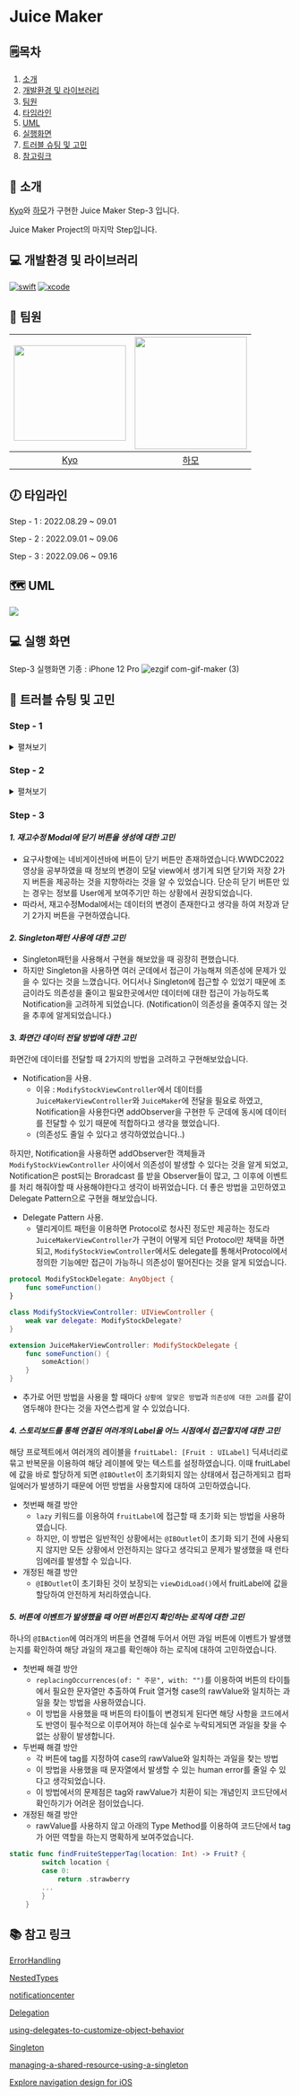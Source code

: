 # Juice Maker 

## 🗒︎목차
1. [소개](#-소개)
2. [개발환경 및 라이브러리](#-개발환경-및-라이브러리)
3. [팀원](#-팀원)
4. [타임라인](#-타임라인)
5. [UML](#-uml)
6. [실행화면](#-실행-화면)
7. [트러블 슈팅 및 고민](#-트러블-슈팅-및-고민)
8. [참고링크](#-참고-링크)


## 👋 소개
[Kyo](https://github.com/KyoPak)와 [하모](https://github.com/lxodud)가 구현한 Juice Maker Step-3 입니다.

Juice Maker Project의 마지막 Step입니다. 


## 💻 개발환경 및 라이브러리
[![swift](https://img.shields.io/badge/swift-5.6-orange)]()
[![xcode](https://img.shields.io/badge/Xcode-13.4.1-blue)]()


## 🧑 팀원
<img src = "https://user-images.githubusercontent.com/59204352/187332158-a15815eb-3847-40e5-a6f0-93a373f21180.JPG" width=200 height=170>|<img src="https://i.imgur.com/ydRkDFq.jpg" width=200>|
|:--:|:--:|
|[Kyo](https://github.com/KyoPak)|[하모](https://github.com/lxodud)|
  

## 🕖 타임라인

Step - 1 : 2022.08.29 ~ 09.01

Step - 2 : 2022.09.01 ~ 09.06

Step - 3 : 2022.09.06 ~ 09.16

## 🗺 UML

![](https://i.imgur.com/oP3Cyo1.jpg)


## 💻 실행 화면

Step-3
실행화면 기종 : iPhone 12 Pro 
![ezgif com-gif-maker (3)](https://user-images.githubusercontent.com/59204352/190560909-07e25f7b-658e-4f40-afc1-2bdf2379e3fa.gif)




## 🎯 트러블 슈팅 및 고민
### Step - 1 
<details>
<summary> 
펼쳐보기
</summary>
    
#### ***1. guard - let 바인딩 기능 분리화에 따른 에러 케이스 추가 생성에 대한 고민***

```swift
guard var fruitAmount = fruitStock[fruit] else { return }
```
과일의 재고를 더하는 메서드, 차감하는 메서드 이 두 메서드에서 중복된 기능인 위와 같은 부분을 한 메서드로 빼서 기능화하려 하였습니다. 
하지만 옵셔널 값을 언래핑하는 과정에서 언래핑을 하지못했을 경우 return해야 하는 값을 정하지 못했습니다. 
그래서 ConstantNameSpace를 모아둔 파일에 아래와 같은 상수를 추가하였습니다.
```swift 
static let invalidFruit: Int = -1
```

그리고 아래와 같이 코드 로직상으로는 발생하지 않을 에러인 "존재하지 않는 과일오류" 에 대해서도 에러case추가 하였습니다.
```swift
case invalidFruit
```
아래의 `bringValidFruitStock()`메서드에서 옵셔널 바인딩 기능을 가지고 있는 `bringFruitStock()`메서드를 `try`호출하고 존재하지 않을 경우 에러를 throw하였습니다.
```swift
func bringFruitStock(_ fruit: Fruit) throws -> Int { ... }
func bringValidFruitStock(_ fruit: Fruit) -> Int { ... }
```

그래서 결론적으로 "존재하지 않는 과일"이라는 상수, 또 다른 Error Case가 추가 되었고 로직도 다소 복잡해 보일 수 있겠으나, 메서드를 더욱 기능에 따라 분할할 수 있었고, 다양한 Case의 Error을 핸들링할 수 있는 완성도 있는 프로그래밍을 구현했다고 생각합니다.



#### ***2. 매직넘버와 같은 namespace 상수를 enum으로 묶을지 struct로 묶을지에 대한 고민***
각각의 주스를 만들 때 필요한 과일의 개수를 모아놓은 namespace를 구현할 때 내부의 프로퍼티를 static으로 선언하기 때문에 인스턴스를 만들필요가 없고 따라서 struct를 쓸 경우에는 초기화를 private로 해줘야했습니다. enum을 사용한다면 해당 부분을 신경쓸 필요가 없다고 생각해서 열거형으로 구현하였습니다.
```swift
enum ConstantUsageFruit { ... }
```

#### 3. ***중첩타입 vs Computed Property***
중첩타입을 사용을 해보고 싶어 Juice enum에서 구조체를 만들어 recipe내부를 구현을 했었습니다. 하지만 직접 Computed Property로만 구현하는 것이 더 깔끔하고 가독성이 좋아보여 아래와 같은 Computed Property를 사용하게 되었습니다.
```swift
enum Juice: String {
    var recipe: [SomeType] {
        switch self {
        case 쥬스종류:
            return [(name: 과일이름, count: 매직넘버enum타입.과일이름)]}
        ...
    }
}
```
#### 4. ***Naming 개선***
1. `func filterError(juice: Juice) -> Bool` ➡️ `func canManufactureJuice(juice: Juice) -> Bool`
filterError라는 네이밍을 통해 해당 함수가 하는 일을 파악하기 어려움 따라서 음료제조를 할 수 있는지 없는지를 판단할 수 있는 네이밍인 `func canManufactureJuice(juice: Juice)`로 수정하였습니다.
2. `let isNotSoldOut` ➡️ `var isEnoughStock: Bool = false`
bool 타입의 변수명에 Not이라는 부정이 들어가게 되니 해당 값의 정확한 의도를 바로 파악하기 어려움 해당 값이 false일 경우 부정의 부정이 되기 때문에 "충분한 재고여부가 있나"를 네이밍으로 선정하여 최대한 직관적으로 판단할 수 있게 고려하였습니다.
3. `func checkStock(juice: Juice) throws -> Bool` ➡️  `func checkEnoughStock(juice: Juice) throws -> Bool`
checkStock이 return하는 값이 정확이 어떤 의미를 가지는지 한눈에 파악하기 어렵기 때문에 true인 경우는 어떤 상황인지, false인 경우는 어떤상황인지 빠르고 명확하게 확인할 수 있도록 개선하였습니다.
</details>



### Step - 2
<details>
<summary> 
펼쳐보기
</summary>
    
#### ***1. 메인화면 ➡️ 재고수정 화면 이동방식에 대한 고민***
Modality와 Navagation 중 어느것이 더 적합할 것인지 고민하였습니다.
재고수정 화면에서 데이터의 변경이 이루어진다는 점과 정보의 Depth가 깊어지지는 않는다고 판단하여 Modal을 채택하여 사용하였습니다.
Modal에서 단순히 정보를 보여주는 경우에는 취소 버튼만 만들지만, 정보의 변경이 있을 경우 취소, 저장 버튼을 따로 만들어 유저에게 혼동을 주지 말라는 애플의 WWDC2022 영상을 보고 참고하여 적용하였습니다.

#### ***2. Notification 사용에 대한 고민***
메인화면에서의 과일 재고량(Label) / 쥬스를 주문하고 난 후 과일재고량 이 둘 사이에 Notification을 이용을 해서 구현을 할까 고민을 하였지만 기술적인 부분이 요구되지 않는 상황에서 불필요하게 쓰는 것 같아 적용하지 않았습니다.
Notification을 사용을 할 때는 화면과 다른 화면 사이에서 데이터 전달시 사용하는 것으로 알고 있었지만 실제로는 아래와 같은 이유로 사용한 다는 것을 알게 되었습니다.
- 앱 내에서 공식적인 연결이 없는 두 개 이상의 컴포넌트들이 상호작용이 필요한 경우
- 상호작용이 반복적으로 그리고 지속적으로 이루어져야 경우
- 일대다 또는 다대다 통신을 사용하는 경우

때문에 Notificaion의 이용은 Step-3에서 더욱 적합한 상황에 사용할 예정입니다.


#### ***3. 화면 전환을 구현할 떄 어떤 방법을 사용할지에 대한 고민***
스토리보드만 이용하는 경우(Segue), 스토리 보드와 코드를 같이 이용하는 경우(Segue + identifier), 코드만 이용하는 경우 등등 다양한 기술이 존재하는데 어떤 방법을 선택해서 사용해야 하는지 고민하였습니다.
팀원과 상의를 하거나, 회사에서 기존에 선호하는 방식에 따라서 한가지 방법으로 통일시키는 방향으로 화면 전환 방법을 선택해야 한다고 생각된다.

#### ***4. 네이밍 수정***
1. `@IBAction func func toModifyStockView(_ sender: Any)` ➡️ `@IBAction func modifyStockButtonTapped(_ sender: Any)`
재고수정 버튼이 눌렸을 때 동작하는 액션 메서드이기 때문에 네이밍을 수정하였다.
</details>

### Step - 3


#### ***1. 재고수정 Modal에 닫기 버튼을 생성에 대한 고민***

- 요구사항에는 네비게이션바에 버튼이 닫기 버튼만 존재하였습니다.WWDC2022 영상을 공부하였을 때 정보의 변경이 모달 view에서 생기게 되면 닫기와 저장 2가지 버튼을 제공하는 것을 지향하라는 것을 알 수 있었습니다. 단순히 닫기 버튼만 있는 경우는 정보를 User에게 보여주기만 하는 상황에서 권장되었습니다. 
- 따라서, 재고수정Modal에서는 데이터의 변경이 존재한다고 생각을 하여 저장과 닫기 2가지 버튼을 구현하였습니다.

#### ***2. Singleton패턴 사용에 대한 고민***

- Singleton패턴을 사용해서 구현을 해보았을 때 굉장히 편했습니다. 
- 하지만 Singleton을 사용하면 여러 군데에서 접근이 가능해져 의존성에 문제가 있을 수 있다는 것을 느꼈습니다. 어디서나 Singleton에 접근할 수 있었기 때문에 조금이라도 의존성을 줄이고 필요한곳에서만 데이터에 대한 접근이 가능하도록 Notification을 고려하게 되었습니다. (Notification이 의존성을 줄여주지 않는 것을 추후에 알게되었습니다.)

#### ***3. 화면간 데이터 전달 방법에 대한 고민***
화면간에 데이터를 전달할 때 2가지의 방법을 고려하고 구현해보았습니다.
- Notification을 사용. 
    - 이유 : `ModifyStockViewController`에서 데이터를 `JuiceMakerViewController`와 `JuiceMaker`에 전달을 필요로 하였고, Notification을 사용한다면 addObserver을 구현한 두 군데에 동시에 데이터를 전달할 수 있기 때문에 적합하다고 생각을 했었습니다.
    - (의존성도 줄일 수 있다고 생각하였었습니다..)

하지만, Notification을 사용하면 addObserver한 객체들과 `ModifyStockViewController` 사이에서 의존성이 발생할 수 있다는 것을 알게 되었고, Notification은 post되는 Broradcast 를 받을 Observer들이 많고, 그 이후에 이벤트를 처리 해줘야할 때 사용해야한다고 생각이 바뀌었습니다. 더 좋은 방법을 고민하였고 Delegate Pattern으로 구현을 해보았습니다.

- Delegate Pattern 사용.
    - 델리게이트 패턴을 이용하면 Protocol로 청사진 정도만 제공하는 정도라 `JuiceMakerViewController`가 구현이 어떻게 되던 Protocol만 채택을 하면 되고, `ModifyStockViewController`에서도 delegate를 통해서Protocol에서 정의한 기능에만 접근이 가능하니 의존성이 떨어진다는 것을 알게 되었습니다.
```swift
protocol ModifyStockDelegate: AnyObject {
    func someFunction()
}

class ModifyStockViewController: UIViewController {
    weak var delegate: ModifyStockDelegate?
}

extension JuiceMakerViewController: ModifyStockDelegate {
    func someFunction() {
        someAction()
    }
}
```
- 추가로 어떤 방법을 사용을 할 때마다  `상황에 알맞은 방법`과 `의존성에 대한 고려`를 같이 염두해야 한다는 것을 자연스럽게 알 수 있었습니다.

#### ***4. 스토리보드를 통해 연결된 여러개의 Label을 어느 시점에서 접근할지에 대한 고민*** 
해당 프로젝트에서 여러개의 레이블을  `fruitLabel: [Fruit : UILabel]` 딕셔너리로 묶고 반복문을 이용하여 해당 레이블에 맞는 텍스트를 설정하였습니다. 이때 fruitLabel에 값을 바로 할당하게 되면 `@IBOutlet`이 초기화되지 않는 상태에서 접근하게되고 컴파일에러가 발생하기 때문에 어떤 방법을 사용할지에 대하여 고민하였습니다.
- 첫번째 해결 방안
    - `lazy` 키워드를 이용하여 `fruitLabel`에 접근할 때 초기화 되는 방법을 사용하였습니다. 
    - 하지만, 이 방법은 일반적인 상황에서는 `@IBOutlet`이 초기화 되기 전에 사용되지 않지만 모든 상황에서 안전하지는 않다고 생각되고 문제가 발생했을 때 런타임에러를 발생할 수 있습니다. 
- 개정된 해결 방안
    - `@IBOutlet`이 초기화된 것이 보장되는 `viewDidLoad()`에서 fruitLabel에 값을 할당하여 안전하게 처리하였습니다.

#### ***5. 버튼에 이벤트가 발생했을 때 어떤 버튼인지 확인하는 로직에 대한 고민***
하나의 `@IBAction`에 여러개의 버튼을 연결해 두어서 어떤 과일 버튼에 이벤트가 발생했는지를 확인하여 해당 과일의 재고를 확인해야 하는 로직에 대하여 고민하였습니다.
- 첫번째 해결 방안
    - `replacingOccurrences(of: " 주문", with: "")`를 이용하여 버튼의 타이틀에서 필요한 문자열만 추출하여 Fruit 열거형 case의 rawValue와 일치하는 과일을 찾는 방법을 사용하였습니다.
    - 이 방법을 사용했을 때 버튼의 타이틀이 변경되게 된다면 해당 사항을 코드에서도 반영이 필수적으로 이루어져야 하는데 실수로 누락되게되면 과일을 찾을 수 없는 상황이 발생합니다.
- 두번째 해결 방안
    - 각 버튼에 tag를 지정하여 case의 rawValue와 일치하는 과일을 찾는 방법
    - 이 방법을 사용했을 때 문자열에서 발생할 수 있는 human error를 줄일 수 있다고 생각되었습니다.
    - 이 방법에서의 문제점은 tag와 rawValue가 치환이 되는 개념인지 코드단에서 확인하기가 어려운 점이었습니다.
- 개정된 해결 방안
    - rawValue를 사용하지 않고 아래의 Type Method를 이용하여 코드단에서 tag가 어떤 역할을 하는지 명확하게 보여주었습니다.
    
```swift
static func findFruiteStepperTag(location: Int) -> Fruit? {
        switch location {
        case 0:
            return .strawberry
        ...
        }
    }
```
    
## 📚 참고 링크
[ErrorHandling](https://docs.swift.org/swift-book/LanguageGuide/ErrorHandling.html)

[NestedTypes](https://docs.swift.org/swift-book/LanguageGuide/NestedTypes.html)

[notificationcenter](https://developer.apple.com/documentation/foundation/notificationcenter)

[Delegation](https://developer.apple.com/library/archive/documentation/General/Conceptual/DevPedia-CocoaCore/Delegation.html)

[using-delegates-to-customize-object-behavior](https://developer.apple.com/documentation/swift/using-delegates-to-customize-object-behavior)

[Singleton](https://developer.apple.com/library/archive/documentation/General/Conceptual/DevPedia-CocoaCore/Singleton.html)

[managing-a-shared-resource-using-a-singleton](https://developer.apple.com/documentation/swift/managing-a-shared-resource-using-a-singleton)

[Explore navigation design for iOS](https://developer.apple.com/videos/play/wwdc2022/10001/)
